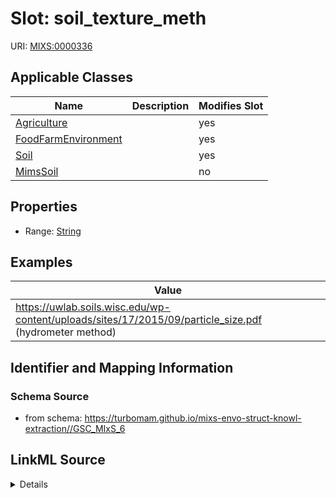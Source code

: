 # Slot: soil_texture_meth

URI: [MIXS:0000336](https://w3id.org/mixs/0000336)



<!-- no inheritance hierarchy -->




## Applicable Classes

| Name | Description | Modifies Slot |
| --- | --- | --- |
[Agriculture](Agriculture.md) |  |  yes  |
[FoodFarmEnvironment](FoodFarmEnvironment.md) |  |  yes  |
[Soil](Soil.md) |  |  yes  |
[MimsSoil](MimsSoil.md) |  |  no  |







## Properties

* Range: [String](String.md)






## Examples

| Value |
| --- |
| https://uwlab.soils.wisc.edu/wp-content/uploads/sites/17/2015/09/particle_size.pdf (hydrometer method) |

## Identifier and Mapping Information







### Schema Source


* from schema: https://turbomam.github.io/mixs-envo-struct-knowl-extraction//GSC_MIxS_6




## LinkML Source

<details>
```yaml
name: soil_texture_meth
notes:
- method
- soil
- texture
examples:
- value: https://uwlab.soils.wisc.edu/wp-content/uploads/sites/17/2015/09/particle_size.pdf
    (hydrometer method)
from_schema: https://turbomam.github.io/mixs-envo-struct-knowl-extraction//GSC_MIxS_6
rank: 1000
slot_uri: MIXS:0000336
multivalued: false
alias: soil_texture_meth
domain_of:
- Agriculture
- FoodFarmEnvironment
- Soil
range: string
required: false
recommended: false
structured_pattern:
  syntax: '{PMID}|{DOI}|{URL}'
  interpolated: true
  partial_match: true

```
</details>